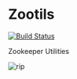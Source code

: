 # Zootils

[![Build Status](https://travis-ci.org/Regulators/zootils.svg?branch=master)](https://travis-ci.org/Regulators/zootils)

Zookeeper Utilities

![rip](https://cloud.githubusercontent.com/assets/1278/7231778/e053e410-e777-11e4-8b61-31984637da3c.jpg)
